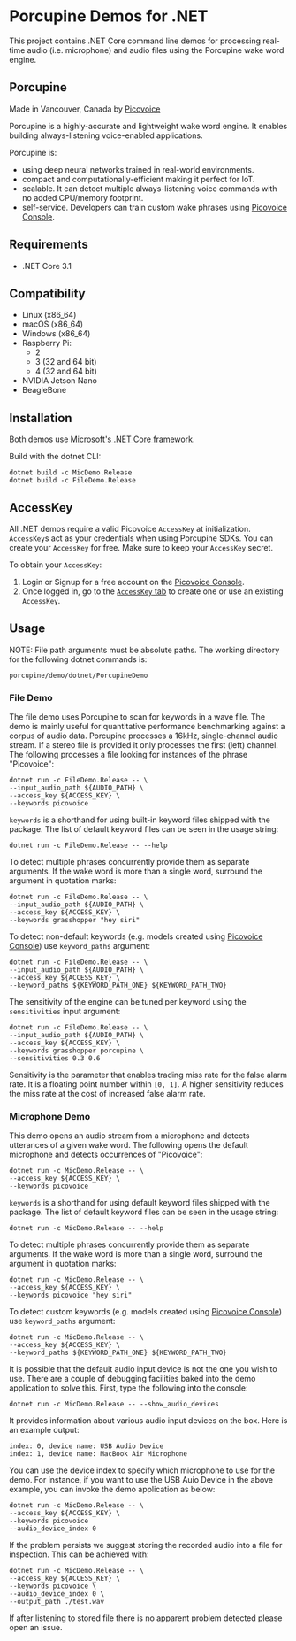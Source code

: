 # Porcupine Demos for .NET

This project contains .NET Core command line demos for processing real-time audio (i.e. microphone) and audio files using the Porcupine wake word engine.

## Porcupine

Made in Vancouver, Canada by [Picovoice](https://picovoice.ai)

Porcupine is a highly-accurate and lightweight wake word engine. It enables building always-listening voice-enabled
applications. 

Porcupine is:

- using deep neural networks trained in real-world environments.
- compact and computationally-efficient making it perfect for IoT.
- scalable. It can detect multiple always-listening voice commands with no added CPU/memory footprint.
- self-service. Developers can train custom wake phrases using [Picovoice Console](https://picovoice.ai/console/).

## Requirements

- .NET Core 3.1

## Compatibility

- Linux (x86_64)
- macOS (x86_64)
- Windows (x86_64)
- Raspberry Pi:
  - 2
  - 3 (32 and 64 bit)
  - 4 (32 and 64 bit)
- NVIDIA Jetson Nano
- BeagleBone

## Installation

Both demos use [Microsoft's .NET Core framework](https://dotnet.microsoft.com/download).

Build with the dotnet CLI:

```console
dotnet build -c MicDemo.Release
dotnet build -c FileDemo.Release
```

## AccessKey

All .NET demos require a valid Picovoice `AccessKey` at initialization. `AccessKey`s act as your credentials when using Porcupine SDKs.
You can create your `AccessKey` for free. Make sure to keep your `AccessKey` secret.

To obtain your `AccessKey`:
1. Login or Signup for a free account on the [Picovoice Console](https://picovoice.ai/console/).
2. Once logged in, go to the [`AccessKey` tab](https://console.picovoice.ai/access_key) to create one or use an existing `AccessKey`.

## Usage

NOTE: File path arguments must be absolute paths. The working directory for the following dotnet commands is:

```console
porcupine/demo/dotnet/PorcupineDemo
```

### File Demo

The file demo uses Porcupine to scan for keywords in a wave file. The demo is mainly useful for quantitative performance benchmarking against a corpus of audio data. 
Porcupine processes a 16kHz, single-channel audio stream. If a stereo file is provided it only processes the first (left) channel. 
The following processes a file looking for instances of the phrase "Picovoice":

```console
dotnet run -c FileDemo.Release -- \
--input_audio_path ${AUDIO_PATH} \
--access_key ${ACCESS_KEY} \
--keywords picovoice
```

`keywords` is a shorthand for using built-in keyword files shipped with the package. The list of default keyword files can be seen in the usage string:

```console
dotnet run -c FileDemo.Release -- --help
```

To detect multiple phrases concurrently provide them as separate arguments. If the wake word is more than a single word, surround the argument in quotation marks:

```console
dotnet run -c FileDemo.Release -- \ 
--input_audio_path ${AUDIO_PATH} \
--access_key ${ACCESS_KEY} \
--keywords grasshopper "hey siri"
```

To detect non-default keywords (e.g. models created using [Picovoice Console](https://picovoice.ai/console/))
use `keyword_paths` argument:

```console
dotnet run -c FileDemo.Release -- \ 
--input_audio_path ${AUDIO_PATH} \
--access_key ${ACCESS_KEY} \
--keyword_paths ${KEYWORD_PATH_ONE} ${KEYWORD_PATH_TWO}
```

The sensitivity of the engine can be tuned per keyword using the `sensitivities` input argument:

```console
dotnet run -c FileDemo.Release -- \ 
--input_audio_path ${AUDIO_PATH} \
--access_key ${ACCESS_KEY} \
--keywords grasshopper porcupine \ 
--sensitivities 0.3 0.6
```

Sensitivity is the parameter that enables trading miss rate for the false alarm rate. It is a floating point number within
`[0, 1]`. A higher sensitivity reduces the miss rate at the cost of increased false alarm rate.

### Microphone Demo

This demo opens an audio stream from a microphone and detects utterances of a given wake word. The following opens the default
microphone and detects occurrences of "Picovoice":

```console
dotnet run -c MicDemo.Release -- \ 
--access_key ${ACCESS_KEY} \ 
--keywords picovoice
```

`keywords` is a shorthand for using default keyword files shipped with the package. The list of default keyword files
can be seen in the usage string:

```console
dotnet run -c MicDemo.Release -- --help
```

To detect multiple phrases concurrently provide them as separate arguments. If the wake word is more than a single word, surround the argument in quotation marks:

```console
dotnet run -c MicDemo.Release -- \ 
--access_key ${ACCESS_KEY} \ 
--keywords picovoice "hey siri"
```

To detect custom keywords (e.g. models created using [Picovoice Console](https://picovoice.ai/console/)) use `keyword_paths` argument:

```console
dotnet run -c MicDemo.Release -- \ 
--access_key ${ACCESS_KEY} \ 
--keyword_paths ${KEYWORD_PATH_ONE} ${KEYWORD_PATH_TWO}
```

It is possible that the default audio input device is not the one you wish to use. There are a couple
of debugging facilities baked into the demo application to solve this. First, type the following into the console:

```console
dotnet run -c MicDemo.Release -- --show_audio_devices
```

It provides information about various audio input devices on the box. Here is an example output:

```
index: 0, device name: USB Audio Device
index: 1, device name: MacBook Air Microphone
``` 

You can use the device index to specify which microphone to use for the demo. For instance, if you want to use the USB Auio Device in the above example, you can invoke the demo application as below:

```console
dotnet run -c MicDemo.Release -- \ 
--access_key ${ACCESS_KEY} \  
--keywords picovoice 
--audio_device_index 0
```

If the problem persists we suggest storing the recorded audio into a file for inspection. This can be achieved with:

```console
dotnet run -c MicDemo.Release -- \ 
--access_key ${ACCESS_KEY} \ 
--keywords picovoice \
--audio_device_index 0 \
--output_path ./test.wav
```

If after listening to stored file there is no apparent problem detected please open an issue.
